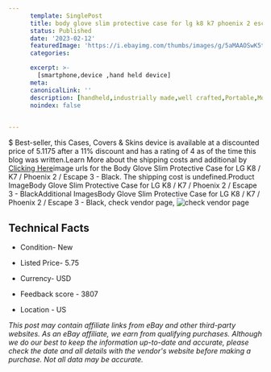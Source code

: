 ```yaml
---
      template: SinglePost
      title: body glove slim protective case for lg k8 k7 phoenix 2 escape 3 black
      status: Published
      date: '2023-02-12'
      featuredImage: 'https://i.ebayimg.com/thumbs/images/g/5aMAAOSwK5tcJAbA/s-l225.jpg'
      categories: 

      excerpt: >-
        [smartphone,device ,hand held device]
      meta:
      canonicalLink: ''
      description: [handheld,industrially made,well crafted,Portable,Mobile,Compact,Convenient,Lightweight,Maneuverable,Man-portable,Miniature,Carriable,Hand-held,Light,Holdable,Transportable,Mobile device,Pocket-sized,On-the-go,Wireless,Cordless,Compact size,Convenient size, smartphone,device ,hand held device]
      noindex: false

        
---
```

$
    Best-seller, this Cases, Covers & Skins device is available at a discounted price of 5.1175 after a 11% discount and has a rating of 4 as of the time this blog was written.Learn More about the shipping costs and additional by [Clicking Here](https://www.ebay.com/itm/173514109675?hash=item28663f32eb%3Ag%3A5aMAAOSwK5tcJAbA&mkevt=1&mkcid=1&mkrid=711-53200-19255-0&campid=%253CePNCampaignId%253E&customid=%253CreferenceId%253E&toolid=10049)image urls for the Body Glove Slim Protective Case for LG K8 / K7 / Phoenix 2 / Escape 3 - Black. The shipping cost is undefined.Product ImageBody Glove Slim Protective Case for LG K8 / K7 / Phoenix 2 / Escape 3 - BlackAdditional ImagesBody Glove Slim Protective Case for LG K8 / K7 / Phoenix 2 / Escape 3 - Black, check vendor page, ![check vendor page](https://origin-galleryplus.ebayimg.com/ws/web/173514109675_2_0_1/225x225.jpg,https://origin-galleryplus.ebayimg.com/ws/web/173514109675_3_0_1/225x225.jpg,https://origin-galleryplus.ebayimg.com/ws/web/173514109675_4_0_1/225x225.jpg,https://origin-galleryplus.ebayimg.com/ws/web/173514109675_5_0_1/225x225.jpg,https://origin-galleryplus.ebayimg.com/ws/web/173514109675_6_0_1/225x225.jpg,https://origin-galleryplus.ebayimg.com/ws/web/173514109675_7_0_1/225x225.jpg,https://origin-galleryplus.ebayimg.com/ws/web/173514109675_8_0_1/225x225.jpg)
    
    

 ## Technical Facts 



     
      

 - Condition- New 


      

 - Listed Price- 5.75 


      

 - Currency- USD 


      

 - Feedback score - 3807 


      

 - Location - US 


      
      

 *_This post may contain affiliate links from eBay and other third-party websites. As an eBay affiliate, we earn from qualifying purchases. Although we do our best to keep the information up-to-date and accurate, please check the date and all details with the vendor's website before making a purchase. Not all data may be accurate._*



    
    
    
    
    
